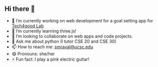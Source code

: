## Hi there 👋
- 🔭 I’m currently working on web development for a goal setting app for [Tech4good Lab](https://tech4good.soe.ucsc.edu/research)
- 🌱 I’m currently learning three.js! 
- 👯 I’m looking to collaborate on web apps and code projects. 
- 💬 Ask me about python (I tutor CSE 20 and CSE 30) 
- 📫 How to reach me: smraval@ucsc.edu
- 😄 Pronouns: she/her
- ⚡ Fun fact: I play a pink electric guitar! 
